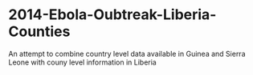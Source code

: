 2014-Ebola-Oubtreak-Liberia-Counties
====================================

An attempt to combine country level data available in Guinea and Sierra Leone with couny level information in Liberia
